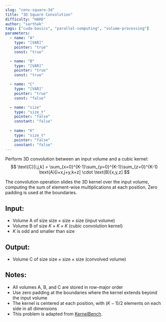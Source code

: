 ```yaml
---
slug: "conv-square-3d"
title: "3D Square Convolution"
difficulty: "HARD" 
author: "sarthak"
tags: ["cuda-basics", "parallel-computing", "volume-processing"]
parameters:
  - name: "A"
    type: "[VAR]"
    pointer: "true"
    const: "true"

  - name: "B" 
    type: "[VAR]"
    pointer: "true"
    const: "true"

  - name: "C" 
    type: "[VAR]"
    pointer: "true"
    const: "false"

  - name: "size"
    type: "size_t"
    pointer: "false"
    constant: "false"
    
  - name: "K" 
    type: "size_t"
    pointer: "false"
    constant: "false"
---
```


Perform 3D convolution between an input volume and a cubic kernel:
$$
\text{C}[i,j,k] = \sum_{x=0}^{K-1}\sum_{y=0}^{K-1}\sum_{z=0}^{K-1} \text{A}[i+x,j+y,k+z] \cdot \text{B}[x,y,z]
$$

The convolution operation slides the 3D kernel over the input volume, computing the sum of element-wise multiplications at each position. Zero padding is used at the boundaries.

## Input:
- Volume $\text{A}$ of size $\text{size} \times \text{size} \times \text{size}$ (input volume)
- Volume $\text{B}$ of size $K \times K \times K$ (cubic convolution kernel)
- $K$ is odd and smaller than $\text{size}$

## Output:
- Volume $\text{C}$ of size $\text{size} \times \text{size} \times \text{size}$ (convolved volume)

## Notes:
- All volumes $\text{A}$, $\text{B}$, and $\text{C}$ are stored in row-major order
- Use zero padding at the boundaries where the kernel extends beyond the input volume
- The kernel is centered at each position, with $(K-1)/2$ elements on each side in all dimensions
- This problem is adapted from [KernelBench](https://github.com/ScalingIntelligence/KernelBench/blob/main/KernelBench/level1/54_conv_standard_3D__square_input__square_kernel.py).